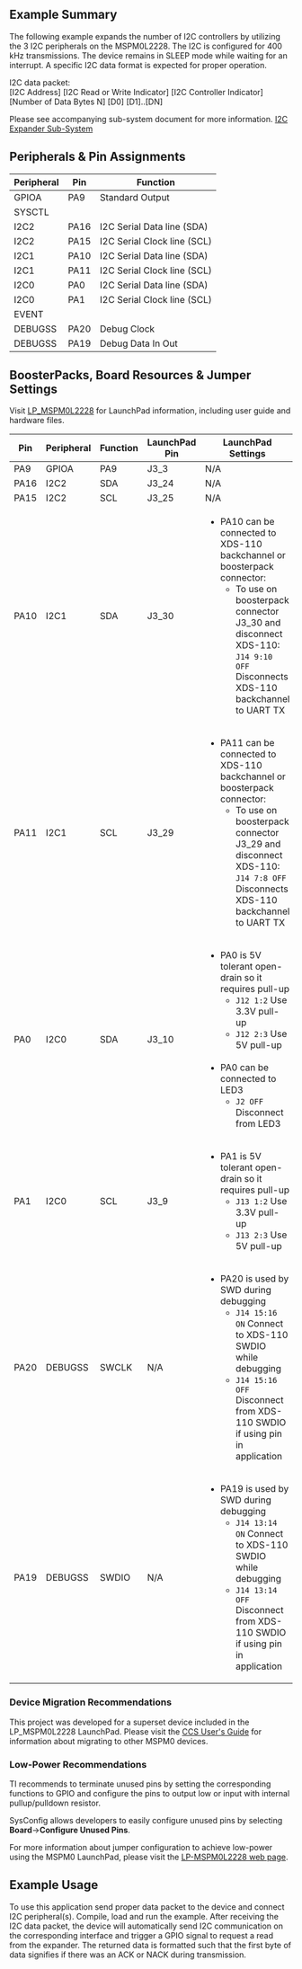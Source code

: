 ## Example Summary

The following example expands the number of I2C controllers by utilizing the 3 I2C peripherals on the MSPM0L2228. The I2C is configured for 400 kHz transmissions. 
The device remains in SLEEP mode while waiting for an interrupt.
A specific I2C data format is expected for proper operation. <br>

I2C data packet: <br>
[I2C Address] [I2C Read or Write Indicator] [I2C Controller Indicator] [Number of Data Bytes N] [D0] [D1]..[DN]

Please see accompanying sub-system document for more information. [I2C Expander Sub-System](https://www.ti.com/lit/slaeep1)

## Peripherals & Pin Assignments

| Peripheral | Pin | Function |
| --- | --- | --- |
| GPIOA | PA9 | Standard Output |
| SYSCTL |  |  |
| I2C2 | PA16 | I2C Serial Data line (SDA) |
| I2C2 | PA15 | I2C Serial Clock line (SCL) |
| I2C1 | PA10 | I2C Serial Data line (SDA) |
| I2C1 | PA11 | I2C Serial Clock line (SCL) |
| I2C0 | PA0 | I2C Serial Data line (SDA) |
| I2C0 | PA1 | I2C Serial Clock line (SCL) |
| EVENT |  |  |
| DEBUGSS | PA20 | Debug Clock |
| DEBUGSS | PA19 | Debug Data In Out |

## BoosterPacks, Board Resources & Jumper Settings

Visit [LP_MSPM0L2228](https://www.ti.com/tool/LP-MSPM0L2228) for LaunchPad information, including user guide and hardware files.

| Pin | Peripheral | Function | LaunchPad Pin | LaunchPad Settings |
| --- | --- | --- | --- | --- |
| PA9 | GPIOA | PA9 | J3_3 | N/A |
| PA16 | I2C2 | SDA | J3_24 | N/A |
| PA15 | I2C2 | SCL | J3_25 | N/A |
| PA10 | I2C1 | SDA | J3_30 | <ul><li>PA10 can be connected to XDS-110 backchannel or boosterpack connector:<br><ul><li>To use on boosterpack connector J3_30 and disconnect XDS-110:<br> `J14 9:10 OFF` Disconnects XDS-110 backchannel to UART TX</ul></ul> |
| PA11 | I2C1 | SCL | J3_29 | <ul><li>PA11 can be connected to XDS-110 backchannel or boosterpack connector:<br><ul><li>To use on boosterpack connector J3_29 and disconnect XDS-110:<br> `J14 7:8 OFF` Disconnects XDS-110 backchannel to UART TX</ul></ul> |
| PA0 | I2C0 | SDA | J3_10 | <ul><li>PA0 is 5V tolerant open-drain so it requires pull-up<br><ul><li>`J12 1:2` Use 3.3V pull-up<br><li>`J12 2:3` Use 5V pull-up</ul><br><li>PA0 can be connected to LED3<br><ul><li>`J2 OFF` Disconnect from LED3</ul></ul> |
| PA1 | I2C0 | SCL | J3_9 | <ul><li>PA1 is 5V tolerant open-drain so it requires pull-up<br><ul><li>`J13 1:2` Use 3.3V pull-up<br><li>`J13 2:3` Use 5V pull-up</ul></ul> |
| PA20 | DEBUGSS | SWCLK | N/A | <ul><li>PA20 is used by SWD during debugging<br><ul><li>`J14 15:16 ON` Connect to XDS-110 SWDIO while debugging<br><li>`J14 15:16 OFF` Disconnect from XDS-110 SWDIO if using pin in application</ul></ul> |
| PA19 | DEBUGSS | SWDIO | N/A | <ul><li>PA19 is used by SWD during debugging<br><ul><li>`J14 13:14 ON` Connect to XDS-110 SWDIO while debugging<br><li>`J14 13:14 OFF` Disconnect from XDS-110 SWDIO if using pin in application</ul></ul> |

### Device Migration Recommendations
This project was developed for a superset device included in the LP_MSPM0L2228 LaunchPad. Please
visit the [CCS User's Guide](https://software-dl.ti.com/msp430/esd/MSPM0-SDK/latest/docs/english/tools/ccs_ide_guide/doc_guide/doc_guide-srcs/ccs_ide_guide.html#sysconfig-project-migration)
for information about migrating to other MSPM0 devices.

### Low-Power Recommendations
TI recommends to terminate unused pins by setting the corresponding functions to
GPIO and configure the pins to output low or input with internal
pullup/pulldown resistor.

SysConfig allows developers to easily configure unused pins by selecting **Board**→**Configure Unused Pins**.

For more information about jumper configuration to achieve low-power using the
MSPM0 LaunchPad, please visit the [LP-MSPM0L2228 web page](https://www.ti.com/tool/LP-MSPM0L2228).

## Example Usage
To use this application send proper data packet to the device and connect I2C peripheral(s).
Compile, load and run the example.
After receiving the I2C data packet, the device will automatically send I2C communication on the corresponding interface and trigger a GPIO signal to request a read from the expander. The returned data is formatted such that the first byte of data signifies if there was an ACK or NACK during transmission.